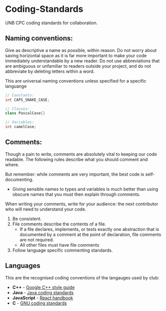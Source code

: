 # Coding-Standards
UNB CPC coding standards for collaboration.

## Naming conventions:
Give as descriptive a name as possible, within reason. 
Do not worry about saving horizontal space as it is far more important to make your code immediately understandable by a new reader. 
Do not use abbreviations that are ambiguous or unfamiliar to readers outside your project, and do not abbreviate by deleting letters within a word.

This are universal naming conventions unless specified for a specific languange
```java
// Constants:
int CAPS_SNAKE_CASE;

// Classes:
class PascalCase{}

// Variables:
int camelCase;
```

## Comments:
Though a pain to write, comments are absolutely vital to keeping our code readable. The following rules describe what you should comment and where. 

But remember: while comments are very important, the best code is self-documenting. 
- Giving sensible names to types and variables is much better than using obscure names that you must then explain through comments.

When writing your comments, write for your audience: the next contributor who will need to understand your code.

1. Be consistent.
2. File comments describe the contents of a file.
   - If a file declares, implements, or tests exactly one abstraction that is documented by a comment at the point of declaration, file comments are not required.
   - All other files must have file comments
3. Follow language specific commenting standards.

## Languages
This are the recognised coding conventions of the langauges used by club:
- **C++** - [Google C++ style guide](https://codiepp.github.io/styleguide/cppguide.html)
- **Java** - [Java coding standards](https://www.javaspring.net/blog/java-coding-standard/)
- **JavaScript** - [React handbook](https://reacthandbook.dev/project-standards)
- **C** - [GNU coding standards](https://www.gnu.org/prep/standards/html_node/Writing-C.html)
